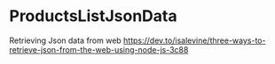 # ProductsListJsonData

Retrieving Json data from web
https://dev.to/isalevine/three-ways-to-retrieve-json-from-the-web-using-node-js-3c88
